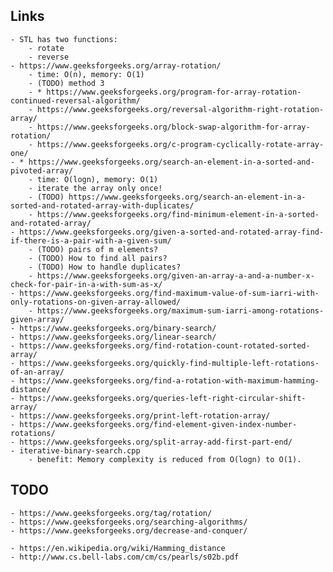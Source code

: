 ## Links
    - STL has two functions:
        - rotate
        - reverse
    - https://www.geeksforgeeks.org/array-rotation/
        - time: O(n), memory: O(1)
        - (TODO) method 3
        - * https://www.geeksforgeeks.org/program-for-array-rotation-continued-reversal-algorithm/
        - https://www.geeksforgeeks.org/reversal-algorithm-right-rotation-array/
        - https://www.geeksforgeeks.org/block-swap-algorithm-for-array-rotation/
        - https://www.geeksforgeeks.org/c-program-cyclically-rotate-array-one/
    - * https://www.geeksforgeeks.org/search-an-element-in-a-sorted-and-pivoted-array/
        - time: O(logn), memory: O(1)
        - iterate the array only once!
        - (TODO) https://www.geeksforgeeks.org/search-an-element-in-a-sorted-and-rotated-array-with-duplicates/
        - https://www.geeksforgeeks.org/find-minimum-element-in-a-sorted-and-rotated-array/
    - https://www.geeksforgeeks.org/given-a-sorted-and-rotated-array-find-if-there-is-a-pair-with-a-given-sum/
        - (TODO) pairs of m elements?
        - (TODO) How to find all pairs?
        - (TODO) How to handle duplicates?
        - https://www.geeksforgeeks.org/given-an-array-a-and-a-number-x-check-for-pair-in-a-with-sum-as-x/
    - https://www.geeksforgeeks.org/find-maximum-value-of-sum-iarri-with-only-rotations-on-given-array-allowed/
        - https://www.geeksforgeeks.org/maximum-sum-iarri-among-rotations-given-array/
    - https://www.geeksforgeeks.org/binary-search/
    - https://www.geeksforgeeks.org/linear-search/
    - https://www.geeksforgeeks.org/find-rotation-count-rotated-sorted-array/
    - https://www.geeksforgeeks.org/quickly-find-multiple-left-rotations-of-an-array/
    - https://www.geeksforgeeks.org/find-a-rotation-with-maximum-hamming-distance/
    - https://www.geeksforgeeks.org/queries-left-right-circular-shift-array/
    - https://www.geeksforgeeks.org/print-left-rotation-array/
    - https://www.geeksforgeeks.org/find-element-given-index-number-rotations/
    - https://www.geeksforgeeks.org/split-array-add-first-part-end/
    - iterative-binary-search.cpp
        - benefit: Memory complexity is reduced from O(logn) to O(1).

## TODO
    - https://www.geeksforgeeks.org/tag/rotation/
    - https://www.geeksforgeeks.org/searching-algorithms/
    - https://www.geeksforgeeks.org/decrease-and-conquer/

    - https://en.wikipedia.org/wiki/Hamming_distance
    - http://www.cs.bell-labs.com/cm/cs/pearls/s02b.pdf
